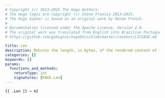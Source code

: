 ```yaml
---
# Copyright (c) 2013–2025 The Hugo Authors.
# The Hugo logos are copyright (c) Steve Francia 2013–2025.
# The Hugo Gopher is based on an original work by Renée French.
#
# Documentation licensed under the Apache License, Version 2.0.
# The original work was translated from English into Brazilian Portuguese.
# https://github.com/gohugoio/hugoDocs/blob/master/content/LICENSE.md

title: Len
description: Returns the length, in bytes, of the rendered content of the given page.
categories: []
keywords: []
params:
  functions_and_methods:
    returnType: int
    signatures: [PAGE.Len]
---
```


```go-html-template
{{ .Len }} → 42
```
